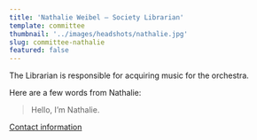 ```yaml
---
title: 'Nathalie Weibel – Society Librarian'
template: committee
thumbnail: '../images/headshots/nathalie.jpg'
slug: committee-nathalie
featured: false
---
```


The Librarian is responsible for acquiring music for the orchestra.

Here are a few words from Nathalie:

> Hello, I’m Nathalie.

[Contact information](/contact/)